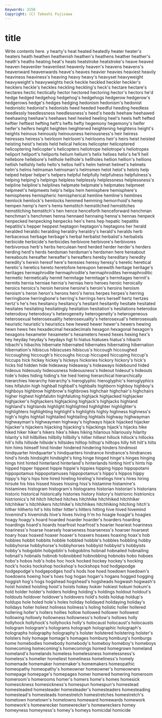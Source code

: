 ```yaml
---
Keywords: 3158 
Copyright: (C) Takeshi Fujisawa
---
```


# title

Write contents here.
y hearty's heat heated
heatedly heater heater's heaters heath heathen heathenish heathen's heathens heather
heather's heath's heaths heating heat's heats heatstroke heatstroke's heave heaved
heaven heavenlier heavenliest heavenly heaven's heavens heavens's heavenward heavenwards heave's
heaves heavier heavies heaviest heavily heaviness heaviness's heaving heavy heavy's
heavyset heavyweight heavyweight's heavyweights heck heckle heckled heckler heckler's hecklers
heckle's heckles heckling heckling's heck's hectare hectare's hectares hectic hectically
hector hectored hectoring hector's hectors he'd hedge hedged hedgehog hedgehog's
hedgehogs hedgerow hedgerow's hedgerows hedge's hedges hedging hedonism hedonism's hedonist
hedonistic hedonist's hedonists heed heeded heedful heeding heedless heedlessly heedlessness
heedlessness's heed's heeds heehaw heehawed heehawing heehaw's heehaws heel heeled
heeling heel's heels heft hefted heftier heftiest hefting heft's hefts
hefty hegemony hegemony's heifer heifer's heifers height heighten heightened heightening
heightens height's heights heinous heinously heinousness heinousness's heir heiress heiresses
heiress's heirloom heirloom's heirlooms heir's heirs heist heisted heisting heist's
heists held helical helices helicopter helicoptered helicoptering helicopter's helicopters heliotrope
heliotrope's heliotropes heliport heliport's heliports helium helium's helix helixes helix's
he'll hell hellebore hellebore's hellhole hellhole's hellholes hellion hellion's hellions
hellish hellishly hello hello's hellos hell's helm helmet helmet's helmets
helm's helms helmsman helmsman's helmsmen helot helot's helots help helped
helper helper's helpers helpful helpfully helpfulness helpfulness's helping helping's helpings
helpless helplessly helplessness helplessness's helpline helpline's helplines helpmate helpmate's helpmates
helpmeet helpmeet's helpmeets help's helps hem hemisphere hemisphere's hemispheres hemispheric
hemispherical hemline hemline's hemlines hemlock hemlock's hemlocks hemmed hemming hemorrhoid's
hemp hempen hemp's hem's hems hemstitch hemstitched hemstitches hemstitching hemstitch's
hen hence henceforth henceforward henchman henchman's henchmen henna hennaed hennaing
henna's hennas henpeck henpecked henpecking henpecks hen's hens hep hepatic
hepatitis hepatitis's hepper heppest heptagon heptagon's heptagons her herald heralded
heraldic heralding heraldry heraldry's herald's heralds herb herbaceous herbage herbage's
herbal herbalist herbalist's herbalists herbicide herbicide's herbicides herbivore herbivore's herbivores
herbivorous herb's herbs herculean herd herded herder herder's herders herding
herd's herds herdsman herdsman's herdsmen here hereabout hereabouts hereafter hereafter's
hereafters hereby hereditary heredity heredity's herein hereof here's heresies heresy
heresy's heretic heretical heretic's heretics hereto heretofore hereupon herewith heritage
heritage's heritages hermaphrodite hermaphrodite's hermaphrodites hermaphroditic hermetic hermetically hermit hermitage
hermitage's hermitages hermit's hermits hernia herniae hernia's hernias hero heroes
heroic heroically heroics heroics's heroin heroine heroine's heroin's heroins heroism
heroism's heron heron's herons hero's heros herpes herpes's herring herringbone
herringbone's herring's herrings hers herself hertz hertzes hertz's he's hes
hesitancy hesitancy's hesitant hesitantly hesitate hesitated hesitates hesitating hesitatingly hesitation
hesitation's hesitations heterodox heterodoxy heterodoxy's heterogeneity heterogeneity's heterogeneous heterosexual heterosexuality
heterosexuality's heterosexual's heterosexuals heuristic heuristic's heuristics hew hewed hewer hewer's
hewers hewing hewn hews hex hexadecimal hexadecimals hexagon hexagonal hexagon's
hexagons hexameter hexameter's hexameters hexed hexes hexing hex's hey heyday
heyday's heydays hgt hi hiatus hiatuses hiatus's hibachi hibachi's hibachis
hibernate hibernated hibernates hibernating hibernation hibernation's hibiscus hibiscuses hibiscus's hiccough
hiccoughed hiccoughing hiccough's hiccoughs hiccup hiccuped hiccuping hiccup's hiccups hick
hickey hickey's hickeys hickories hickory hickory's hick's hicks hid hidden
hide hideaway hideaway's hideaways hidebound hided hideous hideously hideousness hideousness's
hideout hideout's hideouts hide's hides hiding hiding's hie hied hieing
hierarchical hierarchically hierarchies hierarchy hierarchy's hieroglyphic hieroglyphic's hieroglyphics hies hifalutin
high highball highball's highballs highborn highboy highboy's highboys highbrow highbrow's
highbrows highchair highchair's highchairs higher highest highfalutin highfaluting highjack highjacked
highjacker highjacker's highjackers highjacking highjack's highjacks highland highland's highlands highlight
highlighted highlighter highlighter's highlighters highlighting highlight's highlights highly highness highness's
high's highs hightail hightailed hightailing hightails highway highwayman highwayman's highwaymen
highway's highways hijack hijacked hijacker hijacker's hijackers hijacking hijacking's hijackings
hijack's hijacks hike hiked hiker hiker's hikers hike's hikes hiking
hilarious hilariously hilarity hilarity's hill hillbillies hillbilly hillbilly's hillier hilliest
hillock hillock's hillocks hill's hills hillside hillside's hillsides hilltop hilltop's
hilltops hilly hilt hilt's hilts him hims himself hind hinder
hindered hindering hinders hindmost hindquarter hindquarter's hindquarters hindrance hindrance's hindrances
hind's hinds hindsight hindsight's hing hinge hinged hinge's hinges hinging
hings hint hinted hinterland hinterland's hinterlands hinting hint's hints hip
hipped hipper hippest hippie hippie's hippies hipping hippo hippopotami hippopotamus
hippopotamuses hippopotamus's hippo's hippos hippy hippy's hip's hips hire hired
hireling hireling's hirelings hire's hires hiring hirsute his hiss hissed
hisses hissing hiss's histamine histamine's histamines histogram histogram's histograms historian
historian's historians historic historical historically histories history history's histrionic histrionics
histrionics's hit hitch hitched hitches hitchhike hitchhiked hitchhiker hitchhiker's hitchhikers
hitchhike's hitchhikes hitchhiking hitching hitch's hither hitherto hit's hits hitter
hitter's hitters hitting hive hived hivemind hivemind's hiveminds hive's hives
hiving h'm ho hoagie hoagie's hoagies hoagy hoagy's hoard hoarded
hoarder hoarder's hoarders hoarding hoardings hoard's hoards hoarfrost hoarfrost's hoarier
hoariest hoariness hoariness's hoarse hoarsely hoarseness hoarseness's hoarser hoarsest hoary
hoax hoaxed hoaxer hoaxer's hoaxers hoaxes hoaxing hoax's hob hobbies
hobbit hobbits hobble hobbled hobble's hobbles hobbling hobby hobbyhorse hobbyhorse's
hobbyhorses hobbyist hobbyist's hobbyists hobby's hobgoblin hobgoblin's hobgoblins hobnail hobnailed
hobnailing hobnail's hobnails hobnob hobnobbed hobnobbing hobnobs hobo hoboes hobo's
hobos hob's hobs hoc hock hocked hockey hockey's hocking hock's
hocks hockshop hockshop's hockshops hod hodgepodge hodgepodge's hodgepodges hod's hods
hoe hoed hoedown hoedown's hoedowns hoeing hoe's hoes hog hogan
hogan's hogans hogged hogging hoggish hog's hogs hogshead hogshead's hogsheads
hogwash hogwash's hoist hoisted hoisting hoist's hoists hokey hokier hokiest
hokum hokum's hold holder holder's holders holding holding's holdings holdout
holdout's holdouts holdover holdover's holdovers hold's holds holdup holdup's holdups
hole holed hole's holes holiday holidayed holidaying holiday's holidays holier
holiest holiness holiness's holing holistic holler hollered hollering holler's hollers
hollies hollow hollowed hollower hollowest hollowing hollowly hollowness hollowness's hollow's
hollows holly hollyhock hollyhock's hollyhocks holly's holocaust holocaust's holocausts hologram
hologram's holograms holograph holographic holograph's holographs holography holography's holster holstered
holstering holster's holsters holy homage homage's homages homburg homburg's homburgs
home homebodies homebody homebody's homeboy homeboy's homeboys homecoming homecoming's homecomings
homed homegrown homeland homeland's homelands homeless homelessness homelessness's homeless's homelier
homeliest homeliness homeliness's homely homemade homemaker homemaker's homemakers homeopathic homeopathy
homeopathy's homeowner homeowner's homeowners homepage homepage's homepages homer homered homering
homeroom homeroom's homerooms homer's homers home's homes homesick homesickness homesickness's
homespun homespun's homestead homesteaded homesteader homesteader's homesteaders homesteading homestead's homesteads
homestretch homestretches homestretch's hometown hometown's hometowns homeward homewards homework homework's
homewrecker homewrecker's homewreckers homey homeyness homeyness's homey's homeys homicidal homicide
